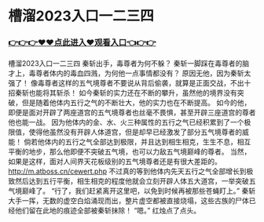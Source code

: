 # 槽溜2023入口一二三四

### <a href="https://https://github.com/budfg/haiu/issues/1">👉👉👉♥♥点此进入♥观看入口👈👉👉</a>

槽溜2023入口一二三四
秦斩出手，毒尊者为何不躲？
    秦斩一脚踩在毒尊者的脑才上，毒尊者体内的毒血四溅，为何他一点事情都没有？
    原因无他，因为秦斩太强了！
    像毒尊者这样的五气境尊者不要说从背后偷袭，就算是正面交战，不出十招秦斩也能将其斩杀！
    如今秦斩的实力还在不断的攀升，虽然他的境界没有突破，但是随着他体内五行之气的不断壮大，他的实力也在不断提高。
    如今的他，即便是面对开辟了两座道宫的五气境尊者也丝毫不畏惧，甚至开辟三座道宫的尊者他也能一战。
    因为他体内的金、水、火三种属性的五行之气已经积累到了一个极限值，使得他虽然没有开辟人体道宫，但是却早已经激发了部分五气境尊者的威能！
    倘若他体内的五行之气全部达到极限，并且达到相生相克，生生不息，相互平衡的地步，那么他即便不突破五气境，也可以力敌五气境巅峰的尊者。
    当然，如果是这样，面对人间界天花板级别的五气境尊者还是有很大差距的。
    http://m.atboss.cn/cewert.php
    不过真的等到他体内先天五行之气全部增长到极致然后达到五行平衡，相生相克的程度他就会立刻开辟人体五大道宫，一举突破五气境巅峰了。
    “行了，我们赶紧离开这里吧，以免到时候再被那些苍蝇盯上。”
    秦斩大手一挥，无数的虚空白焰涌现而出，整片虚空都被直接烧塌，这些古族的尸体已经他们留在此地的痕迹全部被秦斩抹除！
    “嗯。”
    红烛点了点头。

